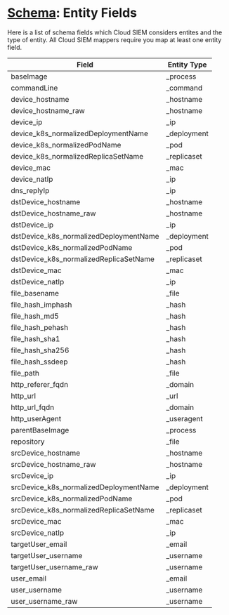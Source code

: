 # [Schema](README.md): Entity Fields

Here is a list of schema fields which Cloud SIEM considers entites and the type of entity. All Cloud SIEM mappers require you map at least one entity field.

|Field|Entity Type|
|-----|-----------|
|baseImage|_process|
|commandLine|_command|
|device_hostname|_hostname|
|device_hostname_raw|_hostname|
|device_ip|_ip|
|device_k8s_normalizedDeploymentName|_deployment|
|device_k8s_normalizedPodName|_pod|
|device_k8s_normalizedReplicaSetName|_replicaset|
|device_mac|_mac|
|device_natIp|_ip|
|dns_replyIp|_ip|
|dstDevice_hostname|_hostname|
|dstDevice_hostname_raw|_hostname|
|dstDevice_ip|_ip|
|dstDevice_k8s_normalizedDeploymentName|_deployment|
|dstDevice_k8s_normalizedPodName|_pod|
|dstDevice_k8s_normalizedReplicaSetName|_replicaset|
|dstDevice_mac|_mac|
|dstDevice_natIp|_ip|
|file_basename|_file|
|file_hash_imphash|_hash|
|file_hash_md5|_hash|
|file_hash_pehash|_hash|
|file_hash_sha1|_hash|
|file_hash_sha256|_hash|
|file_hash_ssdeep|_hash|
|file_path|_file|
|http_referer_fqdn|_domain|
|http_url|_url|
|http_url_fqdn|_domain|
|http_userAgent|_useragent|
|parentBaseImage|_process|
|repository|_file|
|srcDevice_hostname|_hostname|
|srcDevice_hostname_raw|_hostname|
|srcDevice_ip|_ip|
|srcDevice_k8s_normalizedDeploymentName|_deployment|
|srcDevice_k8s_normalizedPodName|_pod|
|srcDevice_k8s_normalizedReplicaSetName|_replicaset|
|srcDevice_mac|_mac|
|srcDevice_natIp|_ip|
|targetUser_email|_email|
|targetUser_username|_username|
|targetUser_username_raw|_username|
|user_email|_email|
|user_username|_username|
|user_username_raw|_username|


